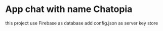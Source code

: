 # App chat with name Chatopia

this project use Firebase as database
add config.json as server key store 
